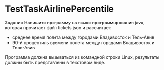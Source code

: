 # TestTaskAirlinePercentile

Задание Напишите программу на языке программирования java, которая прочитает файл tickets.json и рассчитает:

- среднее время полета между городами Владивосток и Тель-Авив
- 90-й процентиль времени полета между городами Владивосток и Тель-Авив

Программа должна вызываться из командной строки Linux, результаты должны быть представлены в текстовом виде. 
